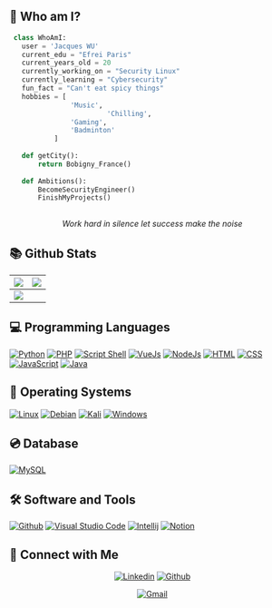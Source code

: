 ## 🔭 Who am I?

 ```python
  class WhoAmI:
    user = 'Jacques WU'
	current_edu = "Efrei Paris"
	current_years_old = 20
    currently_working_on = "Security Linux"	
    currently_learning = "Cybersecurity"
    fun_fact = "Can't eat spicy things"
	hobbies = [
				'Music',
                         'Chilling',
			 	'Gaming',
				'Badminton'
			]
	
	def getCity():
		return Bobigny_France()
	
	def Ambitions():
		BecomeSecurityEngineer()
		FinishMyProjects()
	
 ```
<p align="center"> <i>Work hard in silence let success make the noise</i> </p>

## 📚 Github Stats

<img src="https://github-readme-stats.vercel.app/api?username=nyu-code&&show_icons=true&count_private=true&theme=github_dark">|<img src="https://github-readme-streak-stats.herokuapp.com/?user=nyu-code&theme=blueberry_duo"/>
|---|---|
<img src="https://github-readme-stats.vercel.app/api/top-langs/?username=nyu-code&layout=compact&theme=github_dark"/>|

## 💻 Programming Languages

<p>
	<a href="#"><img alt="Python" src="https://img.shields.io/badge/python-3670A0?style=for-the-badge&logo=python&logoColor=ffdd54"></a>
	<a href="#"><img alt="PHP" src="https://img.shields.io/badge/php-%23777BB4.svg?style=for-the-badge&logo=php&logoColor=white"></a>
	<a href="#"><img alt="Script Shell" src="https://img.shields.io/badge/shell_script-%23121011.svg?style=for-the-badge&logo=gnu-bash&logoColor=white"></a>
	<a href="#"><img alt="VueJs" src="https://img.shields.io/badge/vuejs-%2335495e.svg?style=for-the-badge&logo=vuedotjs&logoColor=%234FC08D"></a>
	<a href="#"><img alt="NodeJs" src="https://img.shields.io/badge/node.js-6DA55F?style=for-the-badge&logo=node.js&logoColor=white"></a>
	<a href="#"><img alt="HTML" src="https://img.shields.io/badge/html5-%23E34F26.svg?style=for-the-badge&logo=html5&logoColor=white"></a>
	<a href="#"><img alt="CSS" src="https://img.shields.io/badge/css3-%231572B6.svg?style=for-the-badge&logo=css3&logoColor=white"></a>
	<a href="#"><img alt="JavaScript" src="https://img.shields.io/badge/javascript-%23323330.svg?style=for-the-badge&logo=javascript&logoColor=%23F7DF1E"></a>
	<a href="#"><img alt="Java" src="https://img.shields.io/badge/java-%23ED8B00.svg?style=for-the-badge&logo=java&logoColor=white"></a>
</p>

## 💾 Operating Systems
<p>
	<a href="#"><img alt="Linux" src="https://img.shields.io/badge/Linux-FCC624?style=for-the-badge&logo=linux&logoColor=black"></a>
	<a href="#"><img alt="Debian" src="https://img.shields.io/badge/Debian-D70A53?style=for-the-badge&logo=debian&logoColor=white"></a>
	<a href="#"><img alt="Kali" src="https://img.shields.io/badge/Kali-268BEE?style=for-the-badge&logo=kalilinux&logoColor=white"></a>
	<a href="#"><img alt="Windows" src="https://img.shields.io/badge/Windows-0078D6?style=for-the-badge&logo=windows&logoColor=white"></a>
</p>

## 💿 Database
<p>
	<a href="#"><img alt="MySQL" src="https://img.shields.io/badge/mysql-%2300f.svg?style=for-the-badge&logo=mysql&logoColor=white"></a>
</p>

## 🛠️ Software and Tools
<p>
	<a href="#"><img alt="Github" src="https://img.shields.io/badge/github-%23121011.svg?style=for-the-badge&logo=github&logoColor=white"></a>
	<a href="#"><img alt="Visual Studio Code" src="https://img.shields.io/badge/Visual%20Studio%20Code-0078d7.svg?style=for-the-badge&logo=visual-studio-code&logoColor=white"></a>
	<a href="#"><img alt="Intellij" src="https://img.shields.io/badge/IntelliJIDEA-000000.svg?style=for-the-badge&logo=intellij-idea&logoColor=white"></a>
	<a href="#"><img alt="Notion" src="https://img.shields.io/badge/Notion-%23000000.svg?style=for-the-badge&logo=notion&logoColor=white"></a>
</p>

## 🔗 Connect with Me

<p align="center">
  <a href="https://linkedin.com/in/jacques-w/"><img alt="Linkedin" title="Jacques WU Linkedin" src="https://img.shields.io/badge/LinkedIn-0077B5?style=for-the-badge&logo=linkedin&logoColor=white"></a>
  <a href="https://github.com/nyuo-code"><img alt="Github" title="Jacques WU Github" src="https://img.shields.io/badge/GitHub-100000?style=for-the-badge&logo=github&logoColor=white"></a>
 </p>
 <p align="center">
  <a href="mailto:jacqueswu.pro@gmail.com"><img alt="Gmail" title="Jacques WU Gmail" src="https://img.shields.io/badge/Gmail-D14836?style=for-the-badge&logo=gmail&logoColor=white"></a>
</p>
